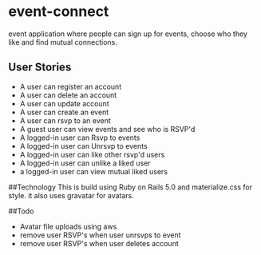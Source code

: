 # event-connect
event application where people can sign up for events, choose who they like and find mutual connections.

## User Stories
* A user can register an account
* A user can delete an account
* A user can update account
* A user can create an event
* A user can rsvp to an event
* A guest user can view events and see who is RSVP'd
* A logged-in user can Rsvp to events
* A logged-in user can Unrsvp to events
* A logged-in user can like other rsvp'd users
* A logged-in user can unlike a liked user
* a logged-in user can view mutual liked users


##Technology
This is build using Ruby on Rails 5.0 and materialize.css for style. it also uses gravatar for avatars.

##Todo
* Avatar file uploads using aws
* remove user RSVP's when user unrsvps to event
* remove user RSVP's when user deletes account


